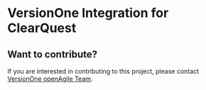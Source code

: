 # VersionOne Integration for ClearQuest

## Want to contribute?
If you are interested in contributing to this project, please contact [VersionOne openAgile Team](mailto:openAgileSupport@versionone.com).
